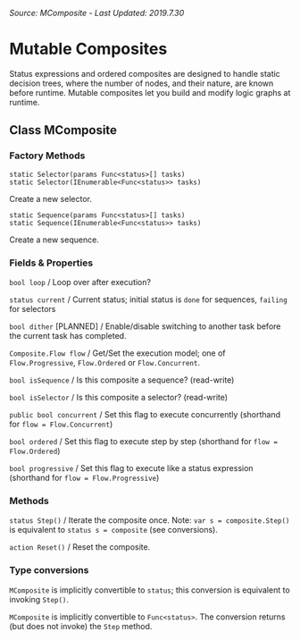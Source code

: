 *Source: MComposite - Last Updated: 2019.7.30*

# Mutable Composites

Status expressions and ordered composites are designed to handle static decision trees, where the number of nodes, and their nature, are known before runtime. Mutable composites let you build and modify logic graphs at runtime.

## Class MComposite

### Factory Methods

```
static Selector(params Func<status>[] tasks)
static Selector(IEnumerable<Func<status>> tasks)
```

Create a new selector.

```
static Sequence(params Func<status>[] tasks)
static Sequence(IEnumerable<Func<status>> tasks)
```

Create a new sequence.

### Fields & Properties

`bool loop`
/ Loop over after execution?

`status current`
/ Current status; initial status is `done` for sequences, `failing` for selectors

`bool dither` [PLANNED]
/ Enable/disable switching to another task before the current task has completed.

`Composite.Flow flow`
/ Get/Set the execution model; one of `Flow.Progressive`, `Flow.Ordered` or `Flow.Concurrent`.

`bool isSequence`
/ Is this composite a sequence? (read-write)

`bool isSelector`
/ Is this composite a selector? (read-write)

`public bool concurrent`
/ Set this flag to execute concurrently (shorthand for `flow = Flow.Concurrent`)

`bool ordered`
/ Set this flag to execute step by step (shorthand for `flow = Flow.Ordered`)

`bool progressive`
/ Set this flag to execute like a status expression (shorthand for `flow = Flow.Progressive`)

### Methods

`status Step()`
/ Iterate the composite once. Note: `var s = composite.Step()` is equivalent to `status s = composite` (see conversions).

`action Reset()`
/ Reset the composite.

### Type conversions

`MComposite` is implicitly convertible to `status`; this conversion is equivalent to invoking `Step()`.

`MComposite` is implicitly convertible to `Func<status>`. The conversion returns (but does not invoke) the `Step` method.
